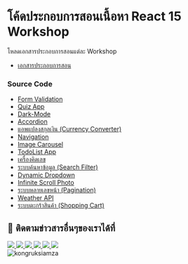 # โค้ดประกอบการสอนเนื้อหา React 15 Workshop

โหลดเอกสารประกอบการสอนแต่ละ Workshop
- [เอกสารประกอบการสอน](https://github.com/kongruksiamza/doc-in-source)

### Source Code
- [Form Validation](https://github.com/kongruksiamza/react-form-validation)
- [Quiz App](https://github.com/kongruksiamza/react-quiz-app)
- [Dark-Mode](https://github.com/kongruksiamza/react-darkmode-workshop)
- [Accordion](https://github.com/kongruksiamza/react-accordion)
- [แอพแปลงสกุลเงิน (Currency Converter)](https://github.com/kongruksiamza/react-currency-converter)
- [Navigation](https://github.com/kongruksiamza/react-navigation)
- [Image Carousel](https://github.com/kongruksiamza/react-image-carousel)
- [TodoList App](https://github.com/kongruksiamza/react-todolist)
- [เครื่องคิดเลข](https://github.com/kongruksiamza/react-calculator/)
- [ระบบค้นหาข้อมูล (Search Filter)](https://github.com/kongruksiamza/react-search-filter)
- [Dynamic Dropdown](https://github.com/kongruksiamza/react-dynamic-dropdown)
- [Infinite Scroll Photo](https://github.com/kongruksiamza/infinite-scroll-photo)
- [ระบบหลายเลขหน้า (Pagination)](https://github.com/kongruksiamza/react-pagination)
- [Weather API](https://github.com/kongruksiamza/react-weather-api)
- [ระบบตะกร้าสินค้า (Shopping Cart)](https://github.com/kongruksiamza/react-shopping-cart)

## 📢 ติดตามข่าวสารอื่นๆของเราได้ที่
<div id="badges">
  <a href="https://www.facebook.com/KongRuksiamTutorial" target="_blank">
    <img src="https://img.shields.io/badge/Facebook-1877F2?style=for-the-badge&logo=facebook&logoColor=white"/>
  </a>
  <a href="https://www.youtube.com/@KongRuksiamOfficial" target="_blank">
    <img src="https://img.shields.io/badge/YouTube-FF0000?style=for-the-badge&logo=youtube&logoColor=white"/>
  </a>
    <a href="https://www.udemy.com/user/kong-ruksiam/" target="_blank">
    <img src="https://img.shields.io/badge/Udemy-A435F0?style=for-the-badge&logo=Udemy&logoColor=white"/>
  </a>
  <a href="https://medium.com/@kongruksiam" target="_blank">
    <img src="https://img.shields.io/badge/Medium-12100E?style=for-the-badge&logo=medium&logoColor=white"/>
  </a>
  <a href="https://codepen.io/kongruksiamstudio" target="_blank">
    <img src="https://img.shields.io/badge/Codepen-000000?style=for-the-badge&logo=codepen&logoColor=white"/>
  </a>
  <a href="https://www.tiktok.com/@kongruksiamstudio" target="_blank">
    <img src="https://img.shields.io/badge/TikTok-000000?style=for-the-badge&logo=tiktok&logoColor=white"/>
  </a>
  <br>
  <img src="https://komarev.com/ghpvc/?username=kongruksiamza&style=flat-square&color=blue" alt="kongruksiamza"/>
</div>
